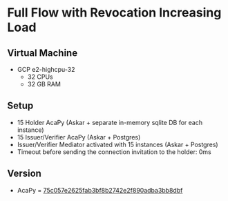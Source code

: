 # Full Flow with Revocation Increasing Load

## Virtual Machine
- GCP e2-highcpu-32
  - 32 CPUs
  - 32 GB RAM
  
## Setup
- 15 Holder AcaPy (Askar + separate in-memory sqlite DB for each instance)
- 15 Issuer/Verifier AcaPy (Askar + Postgres) 
- Issuer/Verifier Mediator activated with 15 instances (Askar + Postgres)
- Timeout before sending the connection invitation to the holder: 0ms

## Version
- AcaPy = [75c057e2625fab3bf8b2742e2f890adba3bb8dbf](https://github.com/hyperledger/aries-cloudagent-python/commit/75c057e2625fab3bf8b2742e2f890adba3bb8dbf)

